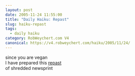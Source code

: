 ```yaml
---
layout: post
date: 2005-11-24 11:55:00
title: "Daily Haiku: Repast"
slug: haiku-repast
tags:
  - daily haiku
category: RobWeychert.com V4
canonical: https://v4.robweychert.com/haiku/2005/11/24/
---
```


since you are vegan  
I have prepared this [repast](http://dictionary.reference.com/wordoftheday/archive/2005/11/24.html)  
of shredded newsprint